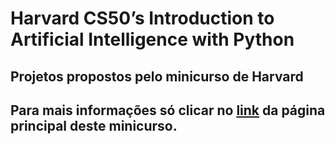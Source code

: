 # Harvard CS50’s Introduction to Artificial Intelligence with Python

## Projetos propostos pelo minicurso de Harvard

## Para mais informações só clicar no [link](https://cs50.harvard.edu/ai/2020/) da página principal deste minicurso.
